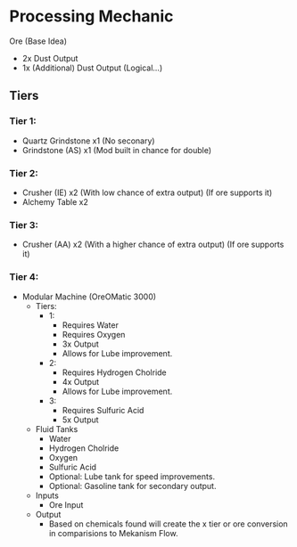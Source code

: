 # Processing Mechanic

Ore (Base Idea)
- 2x Dust Output
- 1x (Additional) Dust Output (Logical...)

## Tiers

### Tier 1:
- Quartz Grindstone x1 (No seconary)
- Grindstone (AS) x1 (Mod built in chance for double)

### Tier 2:
- Crusher (IE) x2 (With low chance of extra output) (If ore supports it)
- Alchemy Table x2

### Tier 3:
- Crusher (AA) x2 (With a higher chance of extra output) (If ore supports it)

### Tier 4:
- Modular Machine (OreOMatic 3000)
	- Tiers:
		- 1:
			- Requires Water
			- Requires Oxygen
			- 3x Output
			- Allows for Lube improvement.
		- 2:
			- Requires Hydrogen Cholride
			- 4x Output
			- Allows for Lube improvement.
		- 3:
			- Requires Sulfuric Acid
			- 5x Output
	- Fluid Tanks
		- Water
		- Hydrogen Cholride
		- Oxygen
		- Sulfuric Acid
		- Optional: Lube tank for speed improvements.
		- Optional: Gasoline tank for secondary output.
	- Inputs
		- Ore Input
	- Output
		- Based on chemicals found will create the x tier or ore conversion in comparisions to Mekanism Flow.
